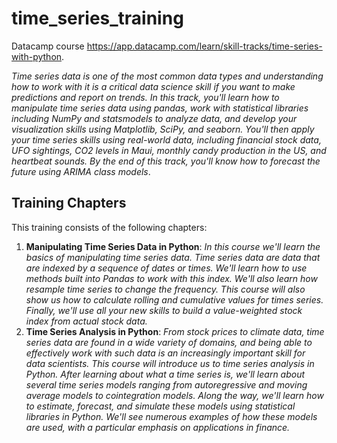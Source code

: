 # time_series_training
Datacamp course https://app.datacamp.com/learn/skill-tracks/time-series-with-python.

_Time series data is one of the most common data types and understanding how to work with it is a critical data science skill if you want
to make predictions and report on trends. In this track, you'll learn how to manipulate time series data using pandas, 
work with statistical libraries including NumPy and statsmodels to analyze data, 
and develop your visualization skills using Matplotlib, SciPy, and seaborn. 
You'll then apply your time series skills using real-world data, including financial stock data, 
UFO sightings, CO2 levels in Maui, monthly candy production in the US, and heartbeat sounds. 
By the end of this track, you'll know how to forecast the future using ARIMA class models_.


## Training Chapters
This training consists of the following chapters:
1. __Manipulating Time Series Data in Python__: _In this course we'll learn the basics of manipulating time series data. Time series data are data that are indexed by a sequence of dates or times. We'll learn how to use methods built into Pandas to work with this index. We'll also learn how resample time series to change the frequency. This course will also show us how to calculate rolling and cumulative values for times series. Finally, we'll use all your new skills to build a value-weighted stock index from actual stock data._
1. __Time Series Analysis in Python__: _From stock prices to climate data, time series data are found in a wide variety of domains, and being able to effectively work with such data is an increasingly important skill for data scientists. This course will introduce us to time series analysis in Python. After learning about what a time series is, we'll learn about several time series models ranging from autoregressive and moving average models to cointegration models. Along the way, we'll learn how to estimate, forecast, and simulate these models using statistical libraries in Python. We'll see numerous examples of how these models are used, with a particular emphasis on applications in finance._
